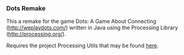### Dots Remake

This a remake for the game Dots: A Game About Connecting
(http://weplaydots.com/) written in Java using the Processing Library
(http://processing.org/).

Requires the project Processing Utils that may be found
[here](https://github.com/chamun/processing-utils).
